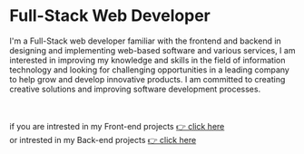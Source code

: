    # Full-Stack Web Developer 

  
I'm a Full-Stack web developer familiar with the 
frontend and backend  in designing and implementing web-based software and various services, I am interested in improving my knowledge and skills in the field of information technology and looking for challenging opportunities in a leading company to help grow and develop innovative products. I am committed to creating creative solutions and improving software development processes.

<br/>
<br/>
if you are intrested in my Front-end projects
<a href="https://mahdizamanian.onrender.com/"> 👉 click here </a>
<br/>
or intrested in my Back-end projects
<a href="http://zamanianmehdi23blogproject.pythonanywhere.com/#"> 👉 click here </a>

